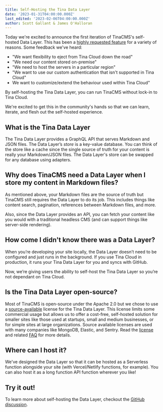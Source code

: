 ```yaml
---
title: Self-Hosting the Tina Data Layer
date: '2023-01-31T04:00:00.000Z'
last_edited: '2023-02-06T04:00:00.000Z'
author: Scott Gallant & James O'Halloran
---
```


Today we're excited to announce the first iteration of TinaCMS's self-hosted Data Layer. This has been a [highly requested feature](https://github.com/tinacms/tinacms/discussions/3096 "") for a variety of reasons. Some feedback we've heard:

* "We want flexibility to eject from Tina Cloud down the road"
* "We need our content stored on-premise"
* "We need to host the servers in a particular region"
* "We want to use our custom authentication that isn't supported in Tina Cloud"
* We want to customize/extend the behaviour used within Tina Cloud"

By self-hosting the Tina Data Layer, you can run TinaCMS without lock-in to Tina Cloud.&#x20;

We're excited to get this in the community's hands so that we can learn, iterate, and flesh out the self-hosted experience.

## What is the Tina Data Layer

The Tina Data Layer provides a GraphQL API that serves Markdown and JSON files. The Data Layer’s *store* is a key-value database. You can think of the store like a cache since the single source of truth for your content is really your Markdown/JSON files. The Data Layer's store can be swapped for any database using adapters.&#x20;

## Why does TinaCMS need a Data Layer when I store my content in Markdown files?

As mentioned above, your Markdown files are the source of truth but TinaCMS still requires the Data Layer to do its job. This includes things like content search, pagination, references between Markdown files, and more.&#x20;

Also, since the Data Layer provides an API, you can fetch your content like you would with a traditional headless CMS (and can support things like server-side rendering).&#x20;

## How come I didn't know there was a Data Layer?

When you’re developing your site locally, the Data Layer doesn’t need to be configured and just runs in the background. If you use Tina Cloud in production, it runs your Tina Data Layer for you and syncs with GitHub.&#x20;

Now, we’re giving users the ability to self-host the Tina Data Layer so you’re not dependant on Tina Cloud.

## Is the Tina Data Layer open-source?

Most of TinaCMS is open-source under the Apache 2.0 but we chose to use a [source-available](https://en.wikipedia.org/wiki/Source-available_software) license for the Tina Data Layer. This license limits some commercial usage but allows us to offer a cost-free, self-hosted solution for smaller sites like those used at startups, small and medium businesses, or for simple sites at large organizations. Source available licenses are used with many companies like MongoDB, Elastic, and Sentry.  Read the [license](https://github.com/tinacms/tinacms/blob/main/packages/%40tinacms/datalayer/LICENSE) and related [FAQ](https://github.com/tinacms/tinacms/blob/main/packages/@tinacms/datalayer/LICENSE-FAQ.md) for more details.&#x20;

## Where can I host it?

We've designed the Data Layer so that it can be hosted as a Serverless function alongside your site (with Vercel/Netlify functions, for example). You can also host it as a long function API function wherever you like!

## Try it out!

To learn more about self-hosting the Data Layer, checkout the [GitHub discussion](https://tinacms-site-next-git-self-hosted-doc-tinacms.vercel.app/docs/self-hosted/overview/ "").
